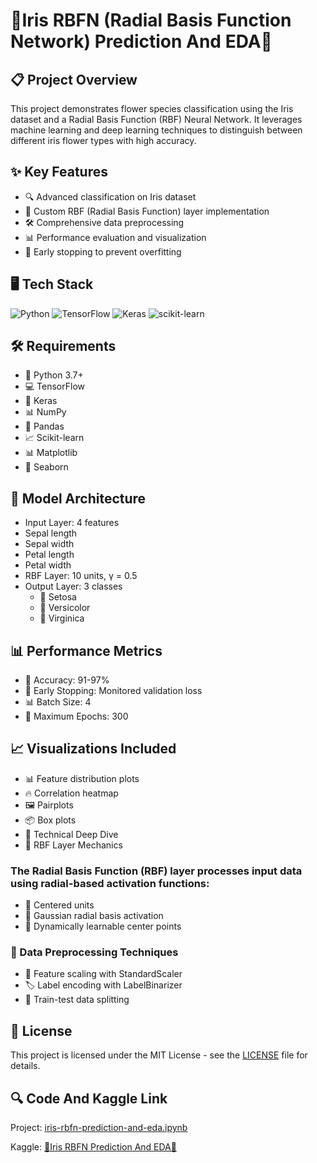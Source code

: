 # 🪻Iris RBFN (Radial Basis Function Network) Prediction And EDA🌷

## 📋 Project Overview

This project demonstrates flower species classification using the Iris dataset and a Radial Basis Function (RBF) Neural Network. It leverages machine learning and deep learning techniques to distinguish between different iris flower types with high accuracy.

## ✨ Key Features

- 🔍 Advanced classification on Iris dataset
- 🧠 Custom RBF (Radial Basis Function) layer implementation
- 🛠 Comprehensive data preprocessing
- 📊 Performance evaluation and visualization
- 🚀 Early stopping to prevent overfitting

## 🖥 Tech Stack

![Python](https://img.shields.io/badge/Python-3.7+-blue?logo=python)
![TensorFlow](https://img.shields.io/badge/TensorFlow-2.x-orange?logo=tensorflow)
![Keras](https://img.shields.io/badge/Keras-2.x-red?logo=keras)
![scikit-learn](https://img.shields.io/badge/scikit--learn-Latest-green?logo=scikit-learn)

## 🛠 Requirements

- 🐍 Python 3.7+
- 💻 TensorFlow
- 🧮 Keras
- 📊 NumPy
- 🐼 Pandas
- 📈 Scikit-learn
- 📊 Matplotlib
- 🎨 Seaborn


## 🧠 Model Architecture
* Input Layer: 4 features
* Sepal length
* Sepal width
* Petal length
* Petal width
* RBF Layer: 10 units, γ = 0.5
* Output Layer: 3 classes
  * 🌼 Setosa
  * 🌷 Versicolor
  * 🌺 Virginica
 
## 📊 Performance Metrics
* 🎯 Accuracy: 91-97%
* 🛑 Early Stopping: Monitored validation loss
* 📊 Batch Size: 4
* 🔄 Maximum Epochs: 300

## 📈 Visualizations Included
* 📊 Feature distribution plots
* 🔥 Correlation heatmap
* 🖼 Pairplots
* 📦 Box plots
* 🔬 Technical Deep Dive
* 🧩 RBF Layer Mechanics


### The Radial Basis Function (RBF) layer processes input data using radial-based activation functions:
* 📍 Centered units
* 🌈 Gaussian radial basis activation
* 🔬 Dynamically learnable center points
### 🧹 Data Preprocessing Techniques
* 📏 Feature scaling with StandardScaler
* 🏷 Label encoding with LabelBinarizer
* 🔀 Train-test data splitting

## 📜 License

This project is licensed under the MIT License - see the [LICENSE](LICENSE) file for details.

## 🔍 Code And Kaggle Link
Project: [iris-rbfn-prediction-and-eda.ipynb](https://github.com/omerfarukyuce/Iris-RBFNs/blob/main/iris-rbfn-prediction-and-eda.ipynb)

Kaggle: [🪻Iris RBFN Prediction And EDA🌷](https://www.kaggle.com/code/merfarukyce/iris-rbfn-prediction-and-eda)
